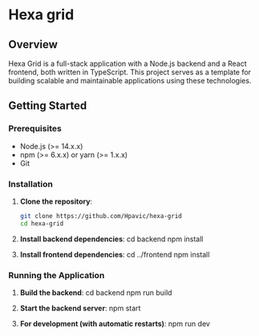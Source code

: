 # Hexa grid

## Overview

Hexa Grid is a full-stack application with a Node.js backend and a React frontend, both written in TypeScript. This project serves as a template for building scalable and maintainable applications using these technologies.

## Getting Started

### Prerequisites

- Node.js (>= 14.x.x)
- npm (>= 6.x.x) or yarn (>= 1.x.x)
- Git

### Installation

1. **Clone the repository**:
    ```bash
    git clone https://github.com/Hpavic/hexa-grid
    cd hexa-grid

2. **Install backend dependencies**:
    cd backend
    npm install

3. **Install frontend dependencies**:
    cd ../frontend
    npm install

### Running the Application

1. **Build the backend**:
    cd backend
    npm run build

2. **Start the backend server**:
    npm start

3. **For development (with automatic restarts)**:
    npm run dev